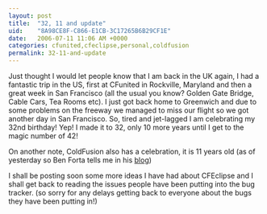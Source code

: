 ```yaml
---
layout: post
title:  "32, 11 and update"
uid:	"8A98CE8F-C866-E1CB-3C17265B6B29CF1E"
date:   2006-07-11 11:06 AM +0000
categories: cfunited,cfeclipse,personal,coldfusion
permalink: 32-11-and-update
---
```

Just thought I would let people know that I am back in the UK again, I had a fantastic trip in the US, first at CFunited in Rockville, Maryland and then a great week in San Francisco (all the usual you know? Golden Gate Bridge, Cable Cars, Tea Rooms etc). I just got back home to Greenwich and due to some problems on the freeway we managed to miss our flight so we got another day in San Francisco. So, tired and jet-lagged I am celebrating my 32nd birthday! Yep! I made it to 32, only 10 more years until I get to the magic number of 42!

On another note, ColdFusion also has a celebration, it is 11 years old (as of yesterday so Ben Forta tells me in his <a href="http://www.forta.com/blog/index.cfm/2006/7/10/Happy-Birthday-ColdFusion">blog</a>)

I shall be posting soon some more ideas I have had about CFEclipse and I shall get back to reading the issues people have been putting into the bug tracker. (so sorry for any delays getting back to everyone about the bugs they have been putting in!)
